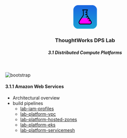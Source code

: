 <div align="center">
	<p>
		<img alt="CircleCI Logo" src="https://github.com/ThoughtWorks-DPS/lab-documentation/blob/master/doc/img/dps-lab.png?sanitize=true" width="75" />
	</p>
  <h3>ThoughtWorks DPS Lab</h3>
  <h5>3.1 Distributed Compute Platforms</h5>
</div>
<br />

![bootstrap](https://img.shields.io/badge/document-EarlyDraft-yellow.svg?style=flat)  

#### 3.1.1 Amazon Web Services

* Architectural overview
* build pipelines
  * [lab-iam-profiles](https://github.com/ThoughtWorks-DPS/lab-iam-profiles)
  * [lab-platform-vpc](https://github.com/ThoughtWorks-DPS/lab-platform-vpc)
  * [lab-platform-hosted-zones](https://github.com/ThoughtWorks-DPS/lab-platform-hosted-zones)
  * [lab-platform-eks](https://github.com/ThoughtWorks-DPS/lab-platform-eks)
  * [lab-platform-servicemesh](https://github.com/ThoughtWorks-DPS/lab-platform-servicemesh)
